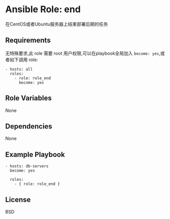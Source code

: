 Ansible Role: end
=========

在CentOS或者Ubuntu服务器上结束部署后期的任务

Requirements
------------

无特殊要求,此 role 需要 root 用户权限,可以在playbook全局加入 `become: yes`,或者如下调用 role:

```
- hosts: all
  roles:
    - role: role_end
      become: yes
```

Role Variables
--------------
None



Dependencies
------------

None

Example Playbook
----------------

```
- hosts: db-servers
  become: yes

  roles:
    - { role: role_end }
```


License
-------

BSD

